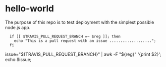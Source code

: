 # hello-world

The purpose of this repo is to test deployment with the simplest possible node.js app.



      if [[ $TRAVIS_PULL_REQUEST_BRANCH =~ $reg ]]; then
        echo "This is a pull request with an issue ...................";
      fi


issue="${TRAVIS_PULL_REQUEST_BRANCH}" | awk -F "${reg}" '{print $2}';
echo $issue;